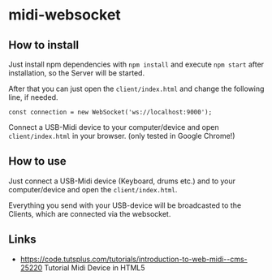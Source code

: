 # midi-websocket

## How to install

Just install npm dependencies with `npm install` and execute `npm start` after installation, so the Server will be started.

After that you can just open the `client/index.html` and change the following line, if needed.

    const connection = new WebSocket('ws://localhost:9000');
    
Connect a USB-Midi device to your computer/device and open `client/index.html` in your browser. (only tested in Google Chrome!)

    
## How to use

Just connect a USB-Midi device (Keyboard, drums etc.) and to your computer/device and open the `client/index.html`.

Everything you send with your USB-device will be broadcasted to the Clients, which are connected via the websocket.

## Links

* <a href="https://code.tutsplus.com/tutorials/introduction-to-web-midi--cms-25220" target="_blank">https://code.tutsplus.com/tutorials/introduction-to-web-midi--cms-25220</a>
   Tutorial Midi Device in HTML5






